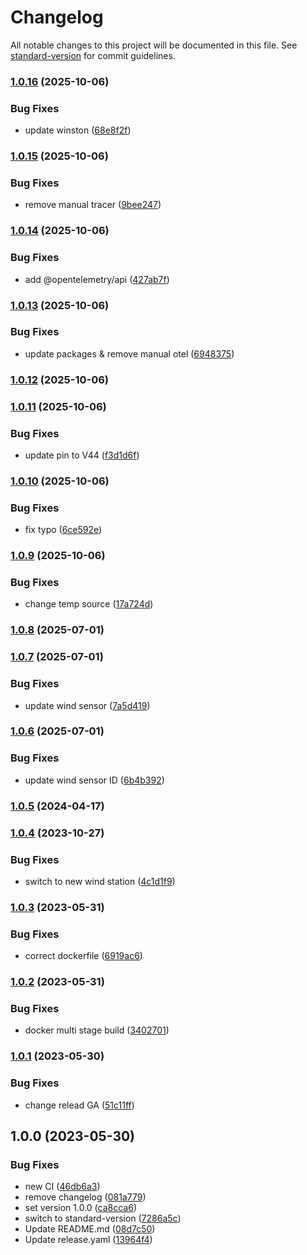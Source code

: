 # Changelog

All notable changes to this project will be documented in this file. See [standard-version](https://github.com/conventional-changelog/standard-version) for commit guidelines.

### [1.0.16](https://github.com/apider-coding/mqtt-to-blynk-weather/compare/v1.0.15...v1.0.16) (2025-10-06)


### Bug Fixes

* update winston ([68e8f2f](https://github.com/apider-coding/mqtt-to-blynk-weather/commit/68e8f2f1d155a259b93428b12f0fcea4356bedbb))

### [1.0.15](https://github.com/apider-coding/mqtt-to-blynk-weather/compare/v1.0.14...v1.0.15) (2025-10-06)


### Bug Fixes

* remove manual tracer ([9bee247](https://github.com/apider-coding/mqtt-to-blynk-weather/commit/9bee247f0e137ceb3a3ed78c251f349e44402f73))

### [1.0.14](https://github.com/apider-coding/mqtt-to-blynk-weather/compare/v1.0.13...v1.0.14) (2025-10-06)


### Bug Fixes

* add @opentelemetry/api ([427ab7f](https://github.com/apider-coding/mqtt-to-blynk-weather/commit/427ab7fb2a2adb786771a146cf75f3e2939b5989))

### [1.0.13](https://github.com/apider-coding/mqtt-to-blynk-weather/compare/v1.0.12...v1.0.13) (2025-10-06)


### Bug Fixes

* update packages & remove manual otel ([6948375](https://github.com/apider-coding/mqtt-to-blynk-weather/commit/6948375989ea8960cec4c08d5cb1a6001edeb086))

### [1.0.12](https://github.com/apider-coding/mqtt-to-blynk-weather/compare/v1.0.11...v1.0.12) (2025-10-06)

### [1.0.11](https://github.com/apider-coding/mqtt-to-blynk-weather/compare/v1.0.10...v1.0.11) (2025-10-06)


### Bug Fixes

* update pin to V44 ([f3d1d6f](https://github.com/apider-coding/mqtt-to-blynk-weather/commit/f3d1d6f4f12a32a3dbceb177199003397cb8446b))

### [1.0.10](https://github.com/apider-coding/mqtt-to-blynk-weather/compare/v1.0.9...v1.0.10) (2025-10-06)


### Bug Fixes

* fix typo ([6ce592e](https://github.com/apider-coding/mqtt-to-blynk-weather/commit/6ce592ed6a06f0a9a9998f0ef83701175b8d531f))

### [1.0.9](https://github.com/apider-coding/mqtt-to-blynk-weather/compare/v1.0.8...v1.0.9) (2025-10-06)


### Bug Fixes

* change temp source ([17a724d](https://github.com/apider-coding/mqtt-to-blynk-weather/commit/17a724d3d67c85dd1539c8c2e2e4e6709b1ce8b0))

### [1.0.8](https://github.com/apider-coding/mqtt-to-blynk-weather/compare/v1.0.7...v1.0.8) (2025-07-01)

### [1.0.7](https://github.com/apider-coding/mqtt-to-blynk-weather/compare/v1.0.6...v1.0.7) (2025-07-01)


### Bug Fixes

* update wind sensor ([7a5d419](https://github.com/apider-coding/mqtt-to-blynk-weather/commit/7a5d4199bda4238c42bf60a48e0f2c2d4aa1d049))

### [1.0.6](https://github.com/apider-coding/mqtt-to-blynk-weather/compare/v1.0.5...v1.0.6) (2025-07-01)


### Bug Fixes

* update wind sensor ID ([6b4b392](https://github.com/apider-coding/mqtt-to-blynk-weather/commit/6b4b39214c2c2767f01e1d15fd83434c8e010b64))

### [1.0.5](https://github.com/apider-coding/mqtt-to-blynk-weather/compare/v1.0.4...v1.0.5) (2024-04-17)

### [1.0.4](https://github.com/apider-coding/mqtt-to-blynk-weather/compare/v1.0.3...v1.0.4) (2023-10-27)


### Bug Fixes

* switch to new wind station ([4c1d1f9](https://github.com/apider-coding/mqtt-to-blynk-weather/commit/4c1d1f9d3fa85f9f261e0740f1885fb00cc476f4))

### [1.0.3](https://github.com/apider-coding/mqtt-to-blynk-weather/compare/v1.0.2...v1.0.3) (2023-05-31)


### Bug Fixes

* correct dockerfile ([6919ac6](https://github.com/apider-coding/mqtt-to-blynk-weather/commit/6919ac648fa1231edf1b194dc628a20b25c132fb))

### [1.0.2](https://github.com/apider-coding/mqtt-to-blynk-weather/compare/v1.0.1...v1.0.2) (2023-05-31)


### Bug Fixes

* docker multi stage build ([3402701](https://github.com/apider-coding/mqtt-to-blynk-weather/commit/34027018f31c01d10db1a73e98113bc6b5f48230))

### [1.0.1](https://github.com/apider-coding/mqtt-to-blynk-weather/compare/v1.0.0...v1.0.1) (2023-05-30)


### Bug Fixes

* change relead GA ([51c11ff](https://github.com/apider-coding/mqtt-to-blynk-weather/commit/51c11fffa183b2f57b2c375ce2241307a4d5793d))

## 1.0.0 (2023-05-30)


### Bug Fixes

* new CI ([46db6a3](https://github.com/apider-coding/mqtt-to-blynk-weather/commit/46db6a30e893714ad59f18eec535cb8691e67d00))
* remove changelog ([081a779](https://github.com/apider-coding/mqtt-to-blynk-weather/commit/081a779ad7707d7f1deaf94c30210902c55e5ce3))
* set version 1.0.0 ([ca8cca6](https://github.com/apider-coding/mqtt-to-blynk-weather/commit/ca8cca667c05a5eda2be2959bae5565360dd03bf))
* switch to standard-version ([7286a5c](https://github.com/apider-coding/mqtt-to-blynk-weather/commit/7286a5cc29e053c4da6212d3739d1a8f1261420b))
* Update README.md ([08d7c50](https://github.com/apider-coding/mqtt-to-blynk-weather/commit/08d7c504ba6b8f5356878c7f539d13ba1e62eabd))
* Update release.yaml ([13964f4](https://github.com/apider-coding/mqtt-to-blynk-weather/commit/13964f4315ceff6b833ebf2728203c5077744a88))
